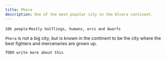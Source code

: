 ```yaml
---
title: Phera
description: One of the most popular city in the Alcera continent.
---
```


`20k people` `Mostly halflings, humans, orcs and dwarfs`

`Phera` is not a big city, but is known in the continent to be the city where the best fighters and mercenaries are grown up.

`TODO write more about this`
